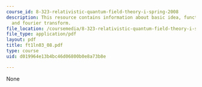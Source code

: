 ```yaml
---
course_id: 8-323-relativistic-quantum-field-theory-i-spring-2008
description: This resource contains information about basic idea, functions as distributions
  and fourier transform.
file_location: /coursemedia/8-323-relativistic-quantum-field-theory-i-spring-2008/d019964e13b4bc46d06800b0e8a73b8e_ft1ln03_08.pdf
file_type: application/pdf
layout: pdf
title: ft1ln03_08.pdf
type: course
uid: d019964e13b4bc46d06800b0e8a73b8e

---
```

None